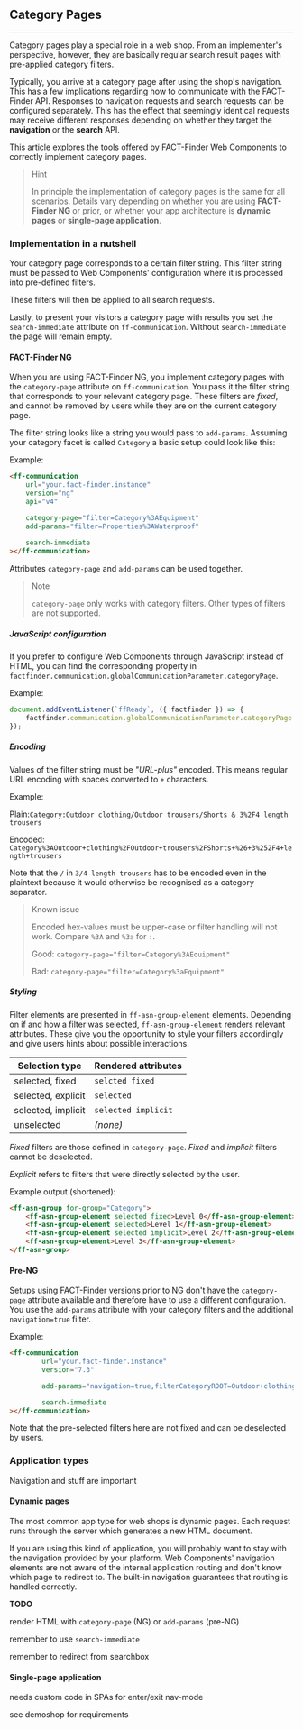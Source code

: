 ## Category Pages

---

Category pages play a special role in a web shop.
From an implementer's perspective, however, they are basically regular search result pages with pre-applied category filters.

Typically, you arrive at a category page after using the shop's navigation.
This has a few implications regarding how to communicate with the FACT-Finder API.
Responses to navigation requests and search requests can be configured separately.
This has the effect that seemingly identical requests may receive different responses depending on whether they target the **navigation** or the **search** API.

This article explores the tools offered by FACT-Finder Web Components to correctly implement category pages.

> Hint
>
> In principle the implementation of category pages is the same for all scenarios.
> Details vary depending on whether you are using **FACT-Finder NG** or prior, or whether your app architecture is **dynamic pages** or **single-page application**.


### Implementation in a nutshell

Your category page corresponds to a certain filter string.
This filter string must be passed to Web Components' configuration where it is processed into pre-defined filters.

These filters will then be applied to all search requests.

Lastly, to present your visitors a category page with results you set the `search-immediate` attribute on `ff-communication`.
Without `search-immediate` the page will remain empty.


#### FACT-Finder NG

When you are using FACT-Finder NG, you implement category pages with the `category-page` attribute on `ff-communication`.
You pass it the filter string that corresponds to your relevant category page.
These filters are _fixed_, and cannot be removed by users while they are on the current category page.

The filter string looks like a string you would pass to `add-params`.
Assuming your category facet is called `Category` a basic setup could look like this:

Example:
```html
<ff-communication
    url="your.fact-finder.instance"
    version="ng"
    api="v4"

    category-page="filter=Category%3AEquipment"
    add-params="filter=Properties%3AWaterproof"
    
    search-immediate
></ff-communication>
```

Attributes `category-page` and `add-params` can be used together.

> Note
>
> `category-page` only works with category filters.
> Other types of filters are not supported.


##### JavaScript configuration

If you prefer to configure Web Components through JavaScript instead of HTML, you can find the corresponding property in `factfinder.communication.globalCommunicationParameter.categoryPage`.

Example:
```js
document.addEventListener(`ffReady`, ({ factfinder }) => {
    factfinder.communication.globalCommunicationParameter.categoryPage = `filter=Category%3AEquipment`;
});
```


##### Encoding

Values of the filter string must be _"URL-plus"_ encoded.
This means regular URL encoding with spaces converted to `+` characters.

Example:

Plain:`Category:Outdoor clothing/Outdoor trousers/Shorts & 3%2F4 length trousers`

Encoded: `Category%3AOutdoor+clothing%2FOutdoor+trousers%2FShorts+%26+3%252F4+length+trousers`

Note that the `/` in `3/4 length trousers` has to be encoded even in the plaintext because it would otherwise be recognised as a category separator.

> Known issue
>
> Encoded hex-values must be upper-case or filter handling will not work.
> Compare `%3A` and `%3a` for `:`.
>
> Good: `category-page="filter=Category%3AEquipment"`
>
> Bad: `category-page="filter=Category%3aEquipment"`


##### Styling

Filter elements are presented in `ff-asn-group-element` elements.
Depending on if and how a filter was selected, `ff-asn-group-element` renders relevant attributes.
These give you the opportunity to style your filters accordingly and give users hints about possible interactions.

| Selection type     | Rendered attributes |
|--------------------|---------------------|
| selected, fixed    | `selcted fixed`     |
| selected, explicit | `selected`          |
| selected, implicit | `selected implicit` |
| unselected         | _(none)_            |

_Fixed_ filters are those defined in `category-page`.
_Fixed_ and _implicit_ filters cannot be deselected.

_Explicit_ refers to filters that were directly selected by the user.

Example output (shortened):
```html
<ff-asn-group for-group="Category">
    <ff-asn-group-element selected fixed>Level 0</ff-asn-group-element>
    <ff-asn-group-element selected>Level 1</ff-asn-group-element>
    <ff-asn-group-element selected implicit>Level 2</ff-asn-group-element>
    <ff-asn-group-element>Level 3</ff-asn-group-element>
</ff-asn-group>
```


#### Pre-NG

Setups using FACT-Finder versions prior to NG don't have the `category-page` attribute available and therefore have to use a different configuration.
You use the `add-params` attribute with your category filters and the additional `navigation=true` filter.

Example:
```html
<ff-communication
        url="your.fact-finder.instance"
        version="7.3"

        add-params="navigation=true,filterCategoryROOT=Outdoor+clothing,filterCategoryROOT/Outdoor+clothing=Outdoor+trousers"

        search-immediate
></ff-communication>
```

Note that the pre-selected filters here are not fixed and can be deselected by users.


### Application types

Navigation and stuff are important


#### Dynamic pages

The most common app type for web shops is dynamic pages.
Each request runs through the server which generates a new HTML document.

If you are using this kind of application, you will probably want to stay with the navigation provided by your platform.
Web Components' navigation elements are not aware of the internal application routing and don't know which page to redirect to.
The built-in navigation guarantees that routing is handled correctly.


**TODO**

render HTML with `category-page` (NG) or `add-params` (pre-NG)

remember to use `search-immediate`

remember to redirect from searchbox


#### Single-page application

needs custom code in SPAs for enter/exit nav-mode

see demoshop for requirements




[comment]: <> (deprecate asn-remove-all[keep-category-path])



